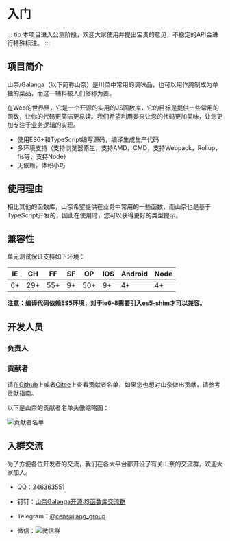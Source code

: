 <script setup>
import { VPTeamMembers } from 'vitepress/theme'
import censujiang_avatar from '/assets/img/censujiang.jpg'

const members = [
  {
    avatar: censujiang_avatar,
    name: '江程训',
    title: 'CTO',
    org: '山茨昕雨',
    orgLink: 'https://sancerain.com',
    desc:'Web前端/WordPress/开源爱好者',
    links: [
      { icon: 'github', link: 'https://github.com/censujiang' },
      { icon: 'twitter', link: 'https://twitter.com/censujiang' },
      { icon: 'facebook', link: 'https://www.facebook.com/censujiang/' },
      { icon: 'instagram', link: 'https://www.instagram.com/censujiang/' },
      { icon: 'youtube', link: 'https://www.youtube.com/@censujiang' },
    ]
  },
]
</script>
# 入门

::: tip
本项目进入公测阶段，欢迎大家使用并提出宝贵的意见，不稳定的API会进行特殊标注。
:::

## 项目简介

山奈/Galanga（以下简称山奈）是川菜中常用的调味品，也可以用作腌制成为单独的菜品，而这一辅料被人们俗称为姜。

在Web的世界里，它是一个开源的实用的JS函数库，它的目标是提供一些常用的函数，让你的代码更简洁更易读。我们希望利用姜来让您的代码更加美味，让您更加专注于业务逻辑的实现。

- 使用ES6+和TypeScript编写源码，编译生成生产代码
- 多环境支持（支持浏览器原生，支持AMD，CMD，支持Webpack，Rollup，fis等，支持Node）
- 无依赖，体积小巧

## 使用理由

相比其他的函数库，山奈希望提供在业务中常用的一些函数，而山奈也是基于TypeScript开发的，因此在使用时，您可以获得更好的类型提示。

## 兼容性

单元测试保证支持如下环境：

| IE   | CH   | FF   | SF   | OP   | IOS  | Android   | Node  |
| ---- | ---- | ---- | ---- | ---- | ---- | ---- | ----- |
| 6+   | 29+ | 55+  | 9+   | 50+  | 9+   | 4+   | 4+ |

**注意：编译代码依赖ES5环境，对于ie6-8需要引入[es5-shim](http://github.com/es-shims/es5-shim/)才可以兼容。**

## 开发人员

### 负责人
<VPTeamMembers size="small" :members="members" />

### 贡献者

请在[Github](https://github.com/censujiang/galanga/graphs/contributors)上或者[Gitee](https://gitee.com/censujiang/galanga/graphs/contributors)上查看贡献者名单，如果您也想对山奈做出贡献，请参考[贡献指南](./contribute.md)。

以下是山奈的贡献者名单头像缩略图：

![贡献者名单](https://contrib.rocks/image?repo=censujiang/galanga)



## 入群交流

为了方便各位开发者的交流，我们在各大平台都开设了有关山奈的交流群，欢迎大家加入。

- QQ：[346363551](https://qm.qq.com/cgi-bin/qm/qr?k=9xPnPcOCY91sV_KUY8bUqk7vZdcvraLs&jump_from=webapi&authKey=JvXfnEFumhWETjAPGWV1+qyIu3YeWuukTHTZGYDhGYpVzPwRrXZ2ZmuAn1ZNgS+k)

- 钉钉：[山奈Galanga开源JS函数库交流群](https://qr.dingtalk.com/action/joingroup?code=v1,k1,TC3pATGPSjAtf2QBQWmK5uR/gC++wInUgISCc4lQaLw=&_dt_no_comment=1&origin=11)

- Telegram：[@censujiang_group](https://t.me/censujiang_group)

- 微信：![微信群](/assets/img/group_wechat.jpg)